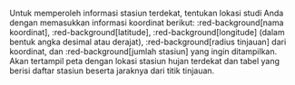 Untuk memperoleh informasi stasiun terdekat, tentukan lokasi studi Anda dengan memasukkan informasi koordinat berikut: :red-background[nama koordinat], :red-background[latitude], :red-background[longitude] (dalam bentuk angka desimal atau derajat), :red-background[radius tinjauan] dari koordinat, dan :red-background[jumlah stasiun] yang ingin ditampilkan. Akan tertampil peta dengan lokasi stasiun hujan terdekat dan tabel yang berisi daftar stasiun beserta jaraknya dari titik tinjauan.